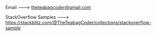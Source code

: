 Email ---> theteabagcoder@gmail.com

StackOverflow Samples ---> https://stackblitz.com/@TheTeabagCoder/collections/stackoverflow-sample
